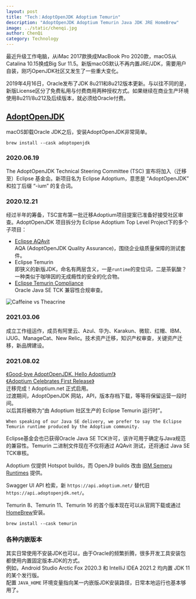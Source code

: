 ```yaml
---
layout: post
title: "Tech：AdoptOpenJDK Adoptium Temurin"
description: "AdoptOpenJDK Adoptium Temurin Java JDK JRE HomeBrew"
image: ../static/chenqi.jpg
author: ChenQi
category: Technology
---
```


最近升级工作电脑，从iMac 2017款换成MacBook Pro 2020款，macOS从Catalina 10.15换成Big Sur 11.5。新版macOS默认不再内置JRE/JDK，需要用户自装，刚巧OpenJDK社区又发生了一些重大变化。

2019年4月16日，Oracle发布了JDK 8u211和8u212版本更新。与以往不同的是，新版License区分了免费私用与付费商用两种授权方式。如果继续在商业生产环境使用8u211/8u212及后续版本，就必须给Oracle付费。

## [AdoptOpenJDK](https://adoptopenjdk.net/)

macOS卸载Oracle JDK之后，安装AdoptOpenJDK非常简单。

```shell
brew install --cask adoptopenjdk
```

### 2020.06.19

The AdoptOpenJDK Technical Steering Committee (TSC) 宣布将加入（迁移至）Eclipse 基金会。新项目名为 Eclipse Adoptium，意思是 “AdoptOpenJDK” 和拉丁后缀 “-ium” 的复合词。

### 2020.12.21

经过半年的筹备，TSC宣布第一批迁移Adoptium项目提案已准备好接受社区审查。AdoptOpenJDK 项目拆分为 Eclipse Adoptium Top Level Project下的多个子项目：

+ [Eclipse AQAvit](https://blog.adoptopenjdk.net/2019/07/the-first-drop-introducing-adoptopenjdk-quality-assurance-aqa-v1-0/)  
AQA (AdoptOpenJDK Quality Assurance)，围绕企业级质量保障的测试套件。
+ Eclipse Temurin  
即狭义的新版JDK，命名有两层含义，一是`runtime`的变位词，二是茶氨酸？一种类似于咖啡因的无成瘾性的安全的化合物。
+ [Eclipse Temurin Compliance](https://projects.eclipse.org/proposals/eclipse-temurin-compliance)  
Oracle Java SE TCK 兼容性合规审查。

![Caffeine vs Theacrine](https://commons.wikimedia.org/wiki/File:Caffeine_vs_Theacrine.png)

### 2021.03.06

成立工作组运作，成员有阿里云、Azul、华为、Karakun、微软、红帽、IBM、iJUG、ManageCat、New Relic。技术资产迁移，知识产权审查，关键资产迁移，新品牌建设。

### 2021.08.02

[《Good-bye AdoptOpenJDK. Hello Adoptium!》](https://blog.adoptopenjdk.net/2021/08/goodbye-adoptopenjdk-hello-adoptium/)  
[《Adoptium Celebrates First Release》](https://blog.adoptium.net/2021/08/adoptium-celebrates-first-release/)  
迁移完成！Adoptium.net 正式启用。  
过渡期间，AdoptOpenJDK 网站，API，版本存档下载，等等将保留运营一段时间。  
以后其将被称为“由 Adoptium 社区生产的 Eclipse Temurin 运行时”。

```text
When speaking of our Java SE delivery, we prefer to say the Eclipse Temurin runtime produced by the Adoptium community.
```

Eclipse基金会也已获得Oracle Java SE TCK许可，该许可用于确定与Java规范的兼容性。Temurin 二进制文件现在不仅将通过 AQAvit 测试，还将通过 Java SE TCK审核。

Adoptium 仅提供 Hotspot builds，而 OpenJ9 builds 改由 [IBM Semeru Runtimes](https://ibm.com/semeru-runtimes) 提供。

Swagger UI API 检索，新 `https://api.adoptium.net/` 替代旧 `https://api.adoptopenjdk.net/`。

Temurin 8、Temurin 11、Temurin 16 的首个版本现在可以从官网下载或通过[HomeBrew](https://formulae.brew.sh/cask/temurin)安装。

```shell
brew install --cask temurin
```

### 各种内嵌版本

其实日常使用不安装JDK也可以，由于Oracle的频繁折腾，很多开发工具安装包都使用内置固定版本JDK的方式。  
例如，Android Studio Arctic Fox 2020.3 和 IntelliJ IDEA 2021.2 均内置 JDK 11的某个发行版。  
配置 `JAVA_HOME` 环境变量指向某一内嵌版JDK安装路径，日常本地运行也基本够用了。
